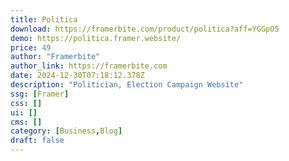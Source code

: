 ```yaml
---
title: Politica
download: https://framerbite.com/product/politica?aff=YGGpO5
demo: https://politica.framer.website/
price: 49
author: "Framerbite"
author_link: https://framerbite.com
date: 2024-12-30T07:18:12.378Z
description: "Politician, Election Campaign Website"
ssg: [Framer]
css: []
ui: []
cms: []
category: [Business,Blog]
draft: false
---
```

